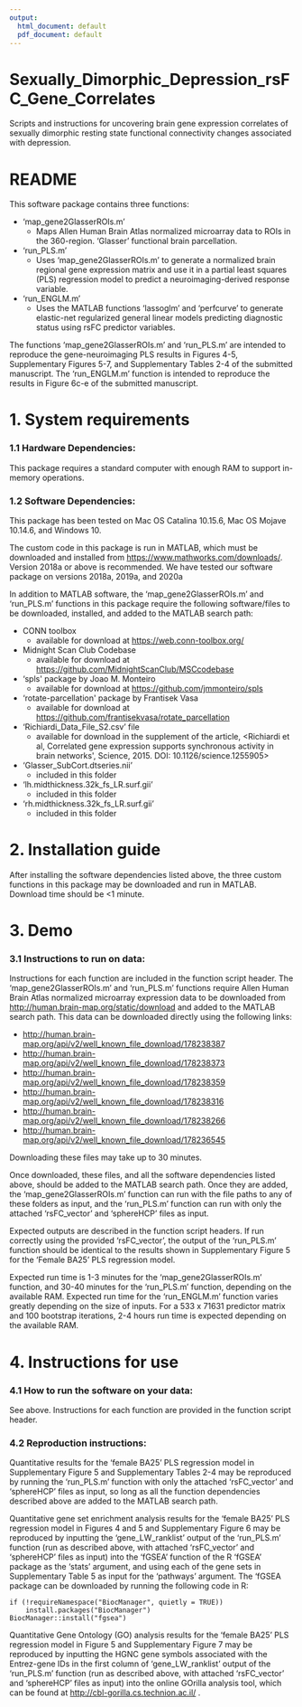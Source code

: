 ```yaml
---
output:
  html_document: default
  pdf_document: default
---
```

# Sexually_Dimorphic_Depression_rsFC_Gene_Correlates
 Scripts and instructions for uncovering brain gene expression correlates of sexually dimorphic resting state functional connectivity changes associated with depression. 

# README

This software package contains three functions:

* ‘map_gene2GlasserROIs.m’ 
    * Maps Allen Human Brain Atlas normalized microarray data to ROIs in the 360-region. ‘Glasser’ functional brain parcellation. 
*	‘run_PLS.m’ 
    * Uses ‘map_gene2GlasserROIs.m’ to generate a normalized brain regional gene expression matrix and use it in a partial least squares (PLS) regression model to predict a neuroimaging-derived response variable. 
* ‘run_ENGLM.m’ 
    * Uses the MATLAB functions ‘lassoglm’ and ‘perfcurve’ to generate elastic-net regularized general linear models predicting diagnostic status using rsFC predictor variables. 

The functions ‘map_gene2GlasserROIs.m’ and ‘run_PLS.m’ are intended to reproduce the gene-neuroimaging PLS results in Figures 4-5, Supplementary Figures 5-7, and Supplementary Tables 2-4 of the submitted manuscript. The ‘run_ENGLM.m’ function is intended to reproduce the results in Figure 6c-e of the submitted manuscript. 


# 1. System requirements

### 1.1 Hardware Dependencies:

This package requires a standard computer with enough RAM to support in-memory operations.

### 1.2 Software Dependencies: 

This package has been tested on Mac OS Catalina 10.15.6, Mac OS Mojave 10.14.6, and Windows 10. 

The custom code in this package is run in MATLAB, which must be downloaded and installed from <https://www.mathworks.com/downloads/>. Version 2018a or above is recommended. We have tested our software package on versions 2018a, 2019a, and 2020a 

In addition to MATLAB software, the ‘map_gene2GlasserROIs.m’ and ‘run_PLS.m’ functions in this package require the following software/files to be downloaded, installed, and added to the MATLAB search path: 

* CONN toolbox
    * available for download at <https://web.conn-toolbox.org/>
* Midnight Scan Club Codebase
    * available for download at <https://github.com/MidnightScanClub/MSCcodebase>
* ‘spls' package by Joao M. Monteiro
    * available for download at <https://github.com/jmmonteiro/spls>
* ‘rotate-parcellation' package by Frantisek Vasa
    * available for download at <https://github.com/frantisekvasa/rotate_parcellation>
* ‘Richiardi_Data_File_S2.csv’ file 
    * available for download in the supplement of the article, <Richiardi et al, Correlated gene expression supports synchronous activity in brain networks', Science, 2015. DOI: 10.1126/science.1255905> 
* ‘Glasser_SubCort.dtseries.nii’ 
    * included in this folder
* ‘lh.midthickness.32k_fs_LR.surf.gii’ 
    * included in this folder
* ‘rh.midthickness.32k_fs_LR.surf.gii’ 
    * included in this folder
 

# 2. Installation guide

After installing the software dependencies listed above, the three custom functions in this package may be downloaded and run in MATLAB. Download time should be <1 minute. 


# 3. Demo

### 3.1 Instructions to run on data: 

Instructions for each function are included in the function script header. The ‘map_gene2GlasserROIs.m’ and ‘run_PLS.m’ functions require Allen Human Brain Atlas normalized microarray expression data to be downloaded from <http://human.brain-map.org/static/download> and added to the MATLAB search path. This data can be downloaded directly using the following links: 

* http://human.brain-map.org/api/v2/well_known_file_download/178238387
* http://human.brain-map.org/api/v2/well_known_file_download/178238373
* http://human.brain-map.org/api/v2/well_known_file_download/178238359
* http://human.brain-map.org/api/v2/well_known_file_download/178238316
* http://human.brain-map.org/api/v2/well_known_file_download/178238266
* http://human.brain-map.org/api/v2/well_known_file_download/178236545

Downloading these files may take up to 30 minutes. 

Once downloaded, these files, and all the software dependencies listed above, should be added to the MATLAB search path. Once they are added, the ‘map_gene2GlasserROIs.m’ function can run with the file paths to any of these folders as input, and the ‘run_PLS.m’ function can run with only the attached ‘rsFC_vector’ and ‘sphereHCP’ files as input. 

Expected outputs are described in the function script headers. If run correctly using the provided ‘rsFC_vector’, the output of the ‘run_PLS.m’ function should be identical to the results shown in Supplementary Figure 5 for the ‘Female BA25’ PLS regression model. 

Expected run time is 1-3 minutes for the ‘map_gene2GlasserROIs.m’ function, and 30-40 minutes for the ‘run_PLS.m’  function, depending on the available RAM. Expected run time for the ‘run_ENGLM.m’ function varies greatly depending on the size of inputs. For a 533 x 71631 predictor matrix and 100 bootstrap iterations, 2-4 hours run time is expected depending on the available RAM. 


# 4. Instructions for use

### 4.1 How to run the software on your data: 

See above. Instructions for each function are provided in the function script header. 

### 4.2 Reproduction instructions: 

Quantitative results for the ‘female BA25’ PLS regression model in Supplementary Figure 5 and Supplementary Tables 2-4 may be reproduced by running the ‘run_PLS.m’ function with only the attached ‘rsFC_vector’ and ‘sphereHCP’ files as input, so long as all the function dependencies described above are added to the MATLAB search path. 

Quantitative gene set enrichment analysis results for the ‘female BA25’ PLS regression model in Figures 4 and 5 and Supplementary Figure 6 may be reproduced by inputting the ‘gene_LW_ranklist’ output of the ‘run_PLS.m’ function (run as described above, with attached ‘rsFC_vector’ and ‘sphereHCP’ files as input) into the ‘fGSEA’ function of the R ‘fGSEA’ package as the ‘stats’ argument, and using each of the gene sets in Supplementary Table 5 as input for the ‘pathways’ argument. 
The ‘fGSEA package can be downloaded by running the following code in R:

```
if (!requireNamespace("BiocManager", quietly = TRUE))
    install.packages("BiocManager")
BiocManager::install("fgsea")
```

Quantitative Gene Ontology (GO) analysis results for the ‘female BA25’ PLS regression model in Figure 5 and Supplementary Figure 7 may be reproduced by inputting the HGNC gene symbols associated with the Entrez-gene IDs in the first column of ‘gene_LW_ranklist’ output of the ‘run_PLS.m’ function (run as described above, with attached ‘rsFC_vector’ and ‘sphereHCP’ files as input) into the online GOrilla analysis tool, which can be found at <http://cbl-gorilla.cs.technion.ac.il/> .
